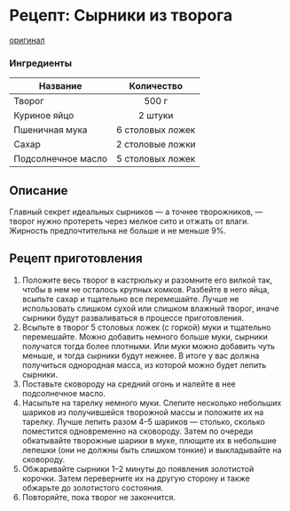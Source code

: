 # Рецепт: Сырники из творога
[оригинал](https://eda.ru/recepty/zavtraki/sirniki-iz-tvoroga-18506)

### Ингредиенты
| Название        	| Количество    |
| -------------   	|:-------------:|
| Творог 			| 500 г 		|
| Куриное яйцо 		| 2 штуки 		|
| Пшеничная мука 	| 6 столовых ложек 		|
| Сахар 			| 2 столовые ложки		|
| Подсолнечное масло| 5 столовых ложек		|

## Описание
Главный секрет идеальных сырников — а точнее творожников, — творог нужно протереть через мелкое сито и отжать от влаги. Жирность предпочтительна не больше и не меньше 9%.

## Рецепт приготовления
1. Положите весь творог в кастрюльку и разомните его вилкой так, чтобы в нем не осталось крупных комков. Разбейте в него яйца, всыпьте сахар и тщательно все перемешайте. Лучше не использовать слишком сухой или слишком влажный творог, иначе сырники будут разваливаться в процессе приготовления.
2. Всыпьте в творог 5 столовых ложек (с горкой) муки и тщательно перемешайте. Можно добавить немного больше муки, сырники получатся тогда более плотными. Или муки можно добавить чуть меньше, и тогда сырники будут нежнее. В итоге у вас должна получиться однородная масса, из которой можно будет лепить сырники.
3. Поставьте сковороду на средний огонь и налейте в нее подсолнечное масло.
4. Насыпьте на тарелку немного муки. Слепите несколько небольших шариков из получившейся творожной массы и положите их на тарелку. Лучше лепить разом 4–5 шариков — столько, сколько поместится одновременно на сковороду. Затем по очереди обкатывайте творожные шарики в муке, плющите их в небольшие лепешки (они не должны быть слишком тонкие) и выкладывайте на сковороду.
5. Обжаривайте сырники 1–2 минуты до появления золотистой корочки. Затем переверните их на другую сторону и также обжарьте до золотистого состояния.
6. Повторяйте, пока творог не закончится.